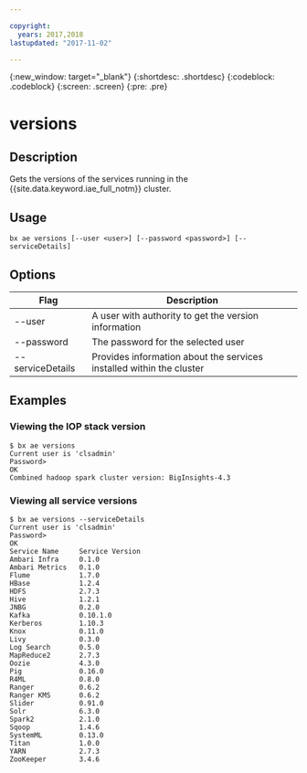 ```yaml
---

copyright:
  years: 2017,2018
lastupdated: "2017-11-02"

---
```


<!-- Attribute definitions -->
{:new_window: target="_blank"}
{:shortdesc: .shortdesc}
{:codeblock: .codeblock}
{:screen: .screen}
{:pre: .pre}

# versions
## Description

Gets the versions of the services running in the {{site.data.keyword.iae_full_notm}} cluster.

## Usage

```
bx ae versions [--user <user>] [--password <password>] [--serviceDetails]
```

## Options

| Flag | Description |
| --- | --- |
|--user| A user with authority to get the version information|
|--password| The password for the selected user |
|--serviceDetails|Provides information about the services installed within the cluster|

## Examples

### Viewing the IOP stack version
```
$ bx ae versions
Current user is 'clsadmin'
Password>
OK
Combined hadoop spark cluster version: BigInsights-4.3
```

### Viewing all service versions

```
$ bx ae versions --serviceDetails
Current user is 'clsadmin'
Password>
OK
Service Name     Service Version
Ambari Infra     0.1.0
Ambari Metrics   0.1.0
Flume            1.7.0
HBase            1.2.4
HDFS             2.7.3
Hive             1.2.1
JNBG             0.2.0
Kafka            0.10.1.0
Kerberos         1.10.3
Knox             0.11.0
Livy             0.3.0
Log Search       0.5.0
MapReduce2       2.7.3
Oozie            4.3.0
Pig              0.16.0
R4ML             0.8.0
Ranger           0.6.2
Ranger KMS       0.6.2
Slider           0.91.0
Solr             6.3.0
Spark2           2.1.0
Sqoop            1.4.6
SystemML         0.13.0
Titan            1.0.0
YARN             2.7.3
ZooKeeper        3.4.6
```
